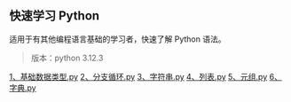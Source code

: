 ## 快速学习 Python
适用于有其他编程语言基础的学习者，快速了解 Python 语法。
> 版本：python 3.12.3


[1、基础数据类型.py](./1、基础数据类型.py)
[2、分支循环.py](./2、分支循环.py)
[3、字符串.py](./3、字符串.py)
[4、列表.py](./4、列表.py)
[5、元组.py](./5、元组.py)
[6、字典.py](./6、字典.py)


